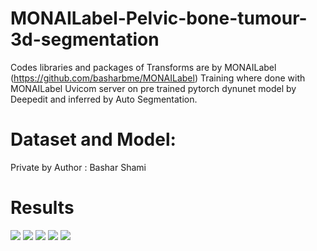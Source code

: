 # MONAILabel-Pelvic-bone-tumour-3d-segmentation

Codes libraries and packages of Transforms are by MONAILabel (https://github.com/basharbme/MONAILabel)
Training where done with MONAILabel Uvicom server on pre trained pytorch dynunet model by Deepedit and inferred by Auto Segmentation.


# Dataset and Model:

Private by Author : Bashar Shami 


# Results


![](https://github.com/basharbme/MONAILabel-Pelvic-bone-tumour-3d-segmentation/blob/main/tmr7.PNG)
![](https://github.com/basharbme/MONAILabel-Pelvic-bone-tumour-3d-segmentation/blob/main/tmr6.PNG)
![](https://github.com/basharbme/MONAILabel-Pelvic-bone-tumour-3d-segmentation/blob/main/tmr3.PNG)
![](https://github.com/basharbme/MONAILabel-Pelvic-bone-tumour-3d-segmentation/blob/main/tmr1.PNG)
![](https://github.com/basharbme/MONAILabel-Pelvic-bone-tumour-3d-segmentation/blob/main/tmr5.PNG)




